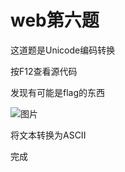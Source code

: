 # web第六题

这道题是Unicode编码转换

按F12查看源代码

发现有可能是flag的东西

![图片](https://github.com/mgy-qyqf/mgy-qyqf.github.io/blob/main/logs/ctf/web6_1.png?raw=true)

将文本转换为ASCII

完成
